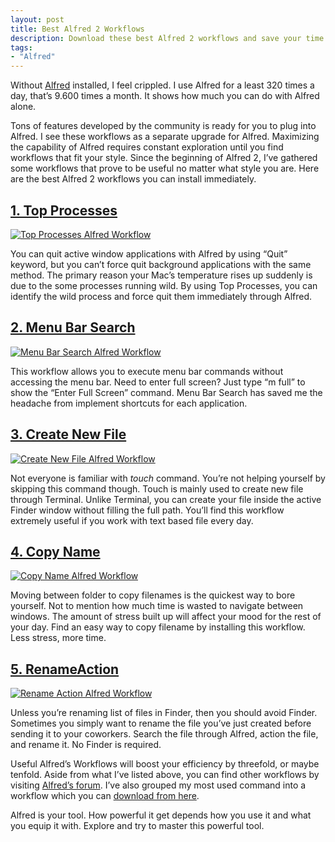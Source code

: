 ```yaml
---
layout: post
title: Best Alfred 2 Workflows
description: Download these best Alfred 2 workflows and save your time.
tags:
- "Alfred"
---
```

Without [Alfred][3] installed, I feel crippled. I use Alfred for a least 320 times a day, that’s 9.600 times a month. It shows how much you can do with Alfred alone.

[3]: http://www.alfredapp.com/ "Alfred App - Productivity App for Mac OS X"

<!--more-->

Tons of features developed by the community is ready for you to plug into Alfred. I see these workflows as a separate upgrade for Alfred. Maximizing the capability of Alfred requires constant exploration until you find workflows that fit your style. Since the beginning of Alfred 2, I’ve gathered some workflows that prove to be useful no matter what style you are. Here are the best Alfred 2 workflows you can install immediately.

## [1. Top Processes](https://github.com/zhaocai/alfred2-top-workflow "zhaocai/alfred2-top-workflow · GitHub")

[ ![Top Processes Alfred Workflow][img1] ](http://images.sayzlim.net/2013/08/workflow_top_processes.jpg "Top Processes Alfred Workflow")

[img1]: http://images.sayzlim.net/2013/08/workflow_top_processes.jpg "Top Processes Alfred Workflow"

You can quit active window applications with Alfred by using “Quit” keyword, but you can’t force quit background applications with the same method. The primary reason your Mac’s temperature rises up suddenly is due to the some processes running wild. By using Top Processes, you can identify the wild process and force quit them immediately through Alfred.

## [2. Menu Bar Search](http://tedwise.com/2013/03/04/alfred-2-workflows/ "Alfred 2 Workflows | Ted Wise")

[ ![Menu Bar Search Alfred Workflow][img2] ](http://images.sayzlim.net/2013/08/workflow_menubar_search.jpg "Menu Bar Search Alfred Workflow")

[img2]: http://images.sayzlim.net/2013/08/workflow_menubar_search.jpg "Menu Bar Search Alfred Workflow"

This workflow allows you to execute menu bar commands without accessing the menu bar. Need to enter full screen? Just type “m full” to show the “Enter Full Screen” command. Menu Bar Search has saved me the headache from implement shortcuts for each application.

## [3. Create New File](http://s3.sayzlim.net/f/create-new-file-alfredworkflow.zip "Create New File Alfred Workflow")

[ ![Create New File Alfred Workflow][img3] ](http://images.sayzlim.net/2013/08/workflow_new_file.jpg "Create New File Alfred Workflow")

[img3]: http://images.sayzlim.net/2013/08/workflow_new_file.jpg "Create New File Alfred Workflow"

Not everyone is familiar with *touch* command. You’re not helping yourself by skipping this command though. Touch is mainly used to create new file through Terminal. Unlike Terminal, you can create your file inside the active Finder window without filling the full path. You’ll find this workflow extremely useful if you work with text based file every day.

## [4. Copy Name](http://www.alfredforum.com/topic/1733-updated-04122013-file-action-copy-folderfile-name-v-11/ "Copy File Name Workflow")

[ ![Copy Name Alfred Workflow][img4] ](http://images.sayzlim.net/2013/08/workflow_copyname.jpg "Copy Name Alfred Workflow")

[img4]: http://images.sayzlim.net/2013/08/workflow_copyname.jpg "Copy Name Alfred Workflow"

Moving between folder to copy filenames is the quickest way to bore yourself. Not to mention how much time is wasted to navigate between windows. The amount of stress built up will affect your mood for the rest of your day. Find an easy way to copy filename by installing this workflow. Less stress, more time.

## [5. RenameAction](http://www.alfredforum.com/topic/1779-rename-file-action/ "Rename File action - Share your Workflows - Alfred App Community Forum")

[ ![Rename Action Alfred Workflow][img5] ](http://images.sayzlim.net/2013/08/workflow_rename.jpg "Rename Action Alfred Workflow")

[img5]: http://images.sayzlim.net/2013/08/workflow_rename.jpg "Rename Action Alfred Workflow"

Unless you’re renaming list of files in Finder, then you should avoid Finder. Sometimes you simply want to rename the file you’ve just created before sending it to your coworkers. Search the file through Alfred, action the file, and rename it. No Finder is required.

Useful Alfred’s Workflows will boost your efficiency by threefold, or maybe tenfold. Aside from what I’ve listed above, you can find other workflows by visiting [Alfred’s forum][2519-001]. I’ve also grouped my most used command into a workflow which you can [download from here][2519-002].

[2519-001]: http://www.alfredforum.com/ "Alfred App Community Forum"
[2519-002]: http://sayzlim.net/os-x-toolbox-workflow-alfred-2 "OS X Toolbox Workflow for Alfred 2 | Sayz Lim"

Alfred is your tool. How powerful it get depends how you use it and what you equip it with. Explore and try to master this  powerful tool.